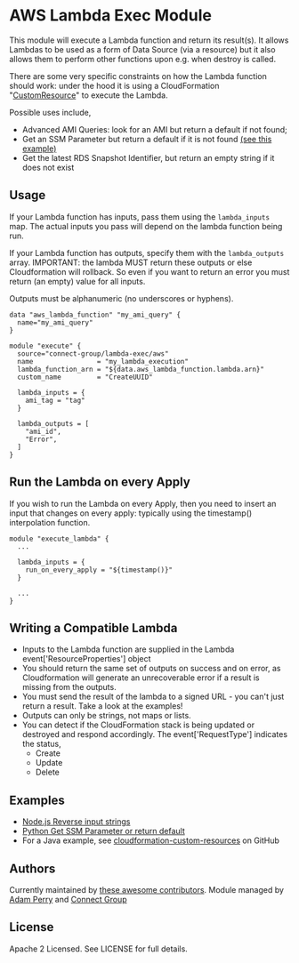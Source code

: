 AWS Lambda Exec Module
======================
This module will execute a Lambda function and return its result(s).  It allows Lambdas to be used as a form of Data Source (via a resource) but it also allows them to perform other functions upon e.g. when destroy is called.

There are some very specific constraints on how the Lambda function should work: under the hood it is using a
CloudFormation "[CustomResource](https://docs.aws.amazon.com/AWSCloudFormation/latest/UserGuide/template-custom-resources.html)" to execute the Lambda.

Possible uses include,
* Advanced AMI Queries: look for an AMI but return a default if not found;
* Get an SSM Parameter but return a default if it is not found [(see this example)](https://github.com/connect-group/terraform-aws-lambda-exec/tree/master/examples/python_get_ssm_parameter)
* Get the latest RDS Snapshot Identifier, but return an empty string if it does not exist


Usage
-----
If your Lambda function has inputs, pass them using the `lambda_inputs` map.  The actual inputs you pass will depend on the
lambda function being run.

If your Lambda function has outputs, specify them with the `lambda_outputs` array.  IMPORTANT: the lambda MUST return these
outputs or else Cloudformation will rollback.  So even if you want to return an error you must return (an empty) value
for all inputs.

Outputs must be alphanumeric (no underscores or hyphens).

```hcl
data "aws_lambda_function" "my_ami_query" {
  name="my_ami_query"
}

module "execute" {
  source="connect-group/lambda-exec/aws"
  name                = "my_lambda_execution"
  lambda_function_arn = "${data.aws_lambda_function.lambda.arn}"
  custom_name         = "CreateUUID"

  lambda_inputs = {
    ami_tag = "tag"
  }

  lambda_outputs = [
    "ami_id",
    "Error",
  ]
}
```

Run the Lambda on every Apply
-----------------------------
If you wish to run the Lambda on every Apply, then you need to insert an input that changes
on every apply: typically using the timestamp() interpolation function.

```hcl
module "execute_lambda" {
  ...

  lambda_inputs = {
    run_on_every_apply = "${timestamp()}"
  }

  ...
}
```

Writing a Compatible Lambda
---------------------------
* Inputs to the Lambda function are supplied in the Lambda event['ResourceProperties'] object
* You should return the same set of outputs on success and on error, as Cloudformation will generate an unrecoverable error if a result is missing from the outputs.
* You must send the result of the lambda to a signed URL - you can't just return a result.  Take a look at the examples!
* Outputs can only be strings, not maps or lists.
* You can detect if the CloudFormation stack is being updated or destroyed and respond accordingly.  The event['RequestType'] indicates the status,
  * Create
  * Update
  * Delete


Examples
--------
* [Node.js Reverse input strings](https://github.com/connect-group/terraform-aws-lambda-exec/tree/master/examples/node)
* [Python Get SSM Parameter or return default](https://github.com/connect-group/terraform-aws-lambda-exec/tree/master/examples/python_get_ssm_parameter)
* For a Java example, see [cloudformation-custom-resources](https://github.com/stelligent/cloudformation-custom-resources) on GitHub

Authors
-------
Currently maintained by [these awesome contributors](https://github.com/connect-group/terraform-aws-lambda-exec/graphs/contributors).
Module managed by [Adam Perry](https://github.com/4dz) and [Connect Group](https://github.com/connect-group)

License
-------
Apache 2 Licensed. See LICENSE for full details.
